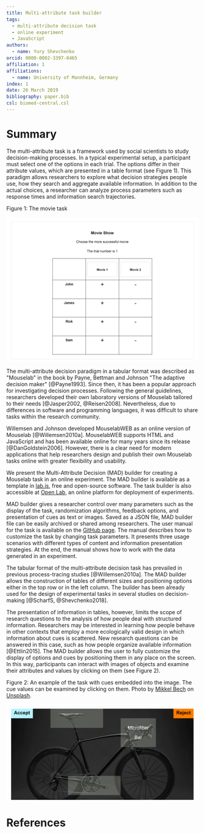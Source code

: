 ```yaml
---
title: Multi-attribute task builder
tags:
  -	multi-attribute decision task
  -	online experiment
  -	JavaScript
authors:
  -	name: Yury Shevchenko
orcid: 0000-0002-3397-8465
affiliation: 1
affiliations:
  -	name: University of Mannheim, Germany
index: 1
date: 26 March 2019
bibliography: paper.bib
csl: biomed-central.csl
---
```


# Summary

The multi-attribute task is a framework used by social scientists to study decision-making processes. In a typical experimental setup, a participant must select one of the options in each trial. The options differ in their attribute values, which are presented in a table format (see Figure 1). This paradigm allows researchers to explore what decision strategies people use, how they search and aggregate available information. In addition to the actual choices, a researcher can analyze process parameters such as response times and information search trajectories.

Figure 1: The movie task

![The movie task](https://raw.githubusercontent.com/Yury-Shevchenko/mad/master/images/Example%201.png)

The multi-attribute decision paradigm in a tabular format was described as "Mouselab" in the book by Payne, Bettman and Johnson "The adaptive decision maker" [@Payne1993]. Since then, it has been a popular approach for investigating decision processes. Following the general guidelines, researchers developed their own laboratory versions of Mouselab tailored to their needs [@Jasper2002, @Reisen2008]. Nevertheless, due to differences in software and programming languages, it was difficult to share tasks within the research community.

Willemsen and Johnson developed MouselabWEB as an online version of Mouselab [@Willemsen2010a]. MouselabWEB supports HTML and JavaScript and has been available online for many years since its release [@DanGoldstein2006]. However, there is a clear need for modern applications that help researchers design and publish their own Mouselab tasks online with greater flexibility and usability.

We present the Multi-Attribute Decision (MAD) builder for creating a Mouselab task in an online experiment. The MAD builder is available as a template in [lab.js](https://labjs.felixhenninger.com/), free and open-source software. The task builder is also accessible at [Open Lab](https://open-lab.online), an online platform for deployment of experiments.

MAD builder gives a researcher control over many parameters such as the display of the task, randomization algorithms, feedback options, and presentation of cues as text or images. Saved as a JSON file, MAD builder file can be easily archived or shared among researchers. The user manual for the task is available on the [GitHub page](https://github.com/Yury-Shevchenko/mad). The manual describes how to customize the task by changing task parameters. It presents three usage scenarios with different types of content and information presentation strategies. At the end, the manual shows how to work with the data generated in an experiment.

The tabular format of the multi-attribute decision task has prevailed in previous process-tracing studies [@Willemsen2010a]. The MAD builder allows the construction of tables of different sizes and positioning options either in the top row or in the left column. The builder has been already used for the design of experimental tasks in several studies on decision-making [@ScharfS, @Shevchenko2018].

The presentation of information in tables, however, limits the scope of research questions to the analysis of how people deal with structured information. Researchers may be interested in learning how people behave in other contexts that employ a more ecologically valid design in which information about cues is scattered. New research questions can be answered in this case, such as how people organize available information [@Ettlin2015]. The MAD builder allows the user to fully customize the display of options and cues by positioning them in any place on the screen. In this way, participants can interact with images of objects and examine their attributes and values by clicking on them (see Figure 2).

Figure 2: An example of the task with cues embedded into the image. The cue values can be examined by clicking on them. Photo by [Mikkel Bech](https://unsplash.com/photos/yjAFnkLtKY0?utm_source=unsplash&utm_medium=referral&utm_content=creditCopyText) on [Unsplash](https://unsplash.com/search/photos/bicycle?utm_source=unsplash&utm_medium=referral&utm_content=creditCopyText).

![The bicycle task](https://raw.githubusercontent.com/Yury-Shevchenko/mad/master/images/Example%204.png)

# References

